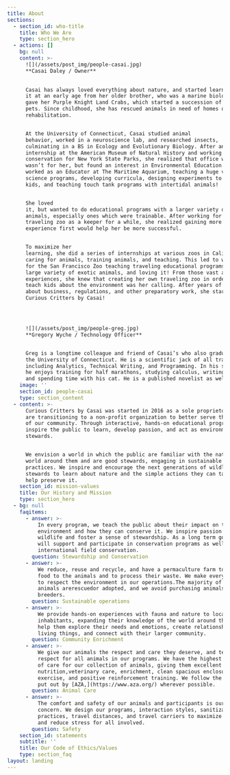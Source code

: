 ```yaml
---
title: About
sections:
  - section_id: who-title
    title: Who We Are
    type: section_hero
  - actions: []
    bg: null
    content: >-
      ![](/assets/post_img/people-casai.jpg)
      **Casai Daley / Owner**
      

      Casai has always loved everything about nature, and started learning about
      it at an early age from her older brother, who was a marine biologist. He
      gave her Purple Knight Land Crabs, which started a succession of numerous
      pets. Since childhood, she has rescued animals in need of homes or
      rehabilitation.


      At the University of Connecticut, Casai studied animal
      behavior, worked in a neuroscience lab, and researched insects,
      culminating in a BS in Ecology and Evolutionary Biology. After an
      internship at the American Museum of Natural History and working in bird
      conservation for New York State Parks, she realized that office work
      wasn’t for her, but found an interest in Environmental Education. She
      worked as an Educator at The Maritime Aquarium, teaching a huge variety of
      science programs, developing curricula, designing experiments to do with
      kids, and teaching touch tank programs with intertidal animals!


      She loved
      it, but wanted to do educational programs with a larger variety of live
      animals, especially ones which were trainable. After working for a small
      traveling zoo as a keeper for a while, she realized gaining more
      experience first would help her be more successful.


      To maximize her
      learning, she did a series of internships at various zoos in California,
      caring for animals, training animals, and teaching. This led to working
      for the San Francisco Zoo teaching traveling educational programs with a
      large variety of exotic animals, and loving it! From those vast and varied
      experiences, she knew that creating her own traveling zoo in order to
      teach kids about the environment was her calling. After years of learning
      about business, regulations, and other preparatory work, she started
      Curious Critters by Casai!




      ![](/assets/post_img/people-greg.jpg)
      **Gregory Wyche / Technology Officer**


      Greg is a longtime colleague and friend of Casai’s who also graduated from
      the University of Connecticut. He is a scientific jack of all trades,
      including Analytics, Technical Writing, and Programming. In his spare time
      he enjoys training for half marathons, studying calculus, writing fiction,
      and spending time with his cat. He is a published novelist as well!
    image: ''
    section_id: people-casai
    type: section_content
  - content: >-
      Curious Critters by Casai was started in 2016 as a sole proprietorship. We
      are transitioning to a non-profit organization to better serve the needs
      of our community. Through interactive, hands-on educational programs with live animals, we
      inspire the public to learn, develop passion, and act as environmental
      stewards.


      We envision a world in which the public are familiar with the natural
      world around them and are good stewards, engaging in sustainable
      practices. We inspire and encourage the next generations of wildlife
      stewards to learn about nature and the simple actions they can take to
      help preserve it.
    section_id: mission-values
    title: Our History and Mission
    type: section_hero
  - bg: null
    faqitems:
      - answer: >-
          In every program, we teach the public about their impact on the
          environment and how they can conserve it. We inspire passion for
          wildlife and foster a sense of stewardship. As a long term goal, we
          will support and participate in conservation programs as well as
          international field conservation.
        question: Stewardship and Conservation
      - answer: >-
          We reduce, reuse and recycle, and have a permaculture farm to supply
          food to the animals and to process their waste. We make every effort
          to respect the environment in our operations.The majority of our
          animals arerescuedor adopted, and we avoid purchasing animals from
          breeders.
        question: Sustainable operations
      - answer: >-
          We provide hands-on experiences with fauna and nature to local
          inhabitants, expanding their knowledge of the world around them. We
          help them explore their needs and emotions, create relationships with
          living things, and connect with their larger community.
        question: Community Enrichment
      - answer: >-
          We give our animals the respect and care they deserve, and teach
          respect for all animals in our programs. We have the highest standards
          of care for our collection of animals, giving them excellent
          nutrition,veterinary care, enrichment, clean spacious enclosures,
          exercise, and positive reinforcement training. We follow the policies
          put out by [AZA,](https://www.aza.org/) wherever possible.
        question: Animal Care
      - answer: >-
          The comfort and safety of our animals and participants is our utmost
          concern. We design our programs, interaction styles, sanitization
          practices, travel distances, and travel carriers to maximize safety
          and reduce stress for all involved.
        question: Safety
    section_id: statements
    subtitle: ''
    title: Our Code of Ethics/Values
    type: section_faq
layout: landing
---
```


